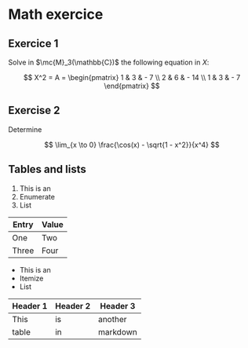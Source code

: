 # Math exercice

## Exercice 1

Solve in $\mc{M}_3(\mathbb{C})$ the following equation in $X$:

$$
    X^2 = A = \begin{pmatrix}
        1 & 3 & - 7 \\
        2 & 6 & - 14 \\
        1 & 3 & - 7
    \end{pmatrix}
$$

## Exercise 2

Determine

$$
\lim_{x \to 0} \frac{\cos(x) - \sqrt{1 - x^2}}{x^4}
$$

## Tables and lists

1. This is an
2. Enumerate
3. List

| Entry | Value |
| ----- | ----- |
| One   | Two   |
| Three | Four  |

- This is an
- Itemize
- List

| Header 1 | Header 2 | Header 3 |
| -------- | -------- | -------- |
| This     | is       | another  |
| table    | in       | markdown |
